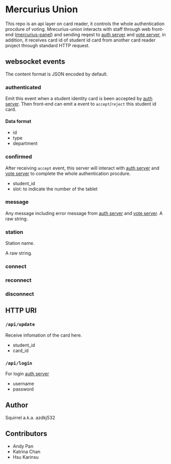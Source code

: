 # Mercurius Union

This repo is an api layer on card reader, it controls the whole authentication procdure of voting. Mrecurius-union interacts with staff through web front-end ([mercurius-panel]) and sending reqest to [auth server] and [vote server], in addition, it receives card id of student id card from another card reader project through standard HTTP request.

## websocket events

The content format is JSON encoded by default.

### authenticated

Emit this event when a student identity card is been accepted by [auth server]. Then front-end can emit a event to `accept`/`reject` this student id card.

#### Data format

- id
- type
- department

### confirmed

After receiving `accept` event, this server will interact with [auth server] and [vote server] to complete the whole authentication procdure.

- student_id
- slot: to indicate the number of the tablet

### message

Any message including error message from [auth server] and [vote server].
A raw string.

### station

Station name.

A raw string. 

### connect
### reconnect
### disconnect

## HTTP URI

### `/api/update`

Receive infomation of the card here.

- student_id
- card_id

### `/api/login`

For login [auth server]

- username
- password

## Author

Squirrel a.k.a. azdkj532

## Contributors

* Andy Pan
* Katrina Chan
* Hsu Karinsu

[auth server]: https://github.com/NTUOSC/ntu-vote-auth-server
[vote server]: http://github.com/mousems/NTUvoteV2
[mercurius-panel]: https://github.com/NTUOSC/mercurius-panel